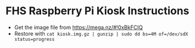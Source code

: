 # FHS Raspberry Pi Kiosk Instructions
- Get the image file from https://mega.nz/#!0xBkFCIQ
- Restore with `cat kiosk.img.gz | gunzip | sudo dd bs=4M of=/dev/sdX status=progress`
